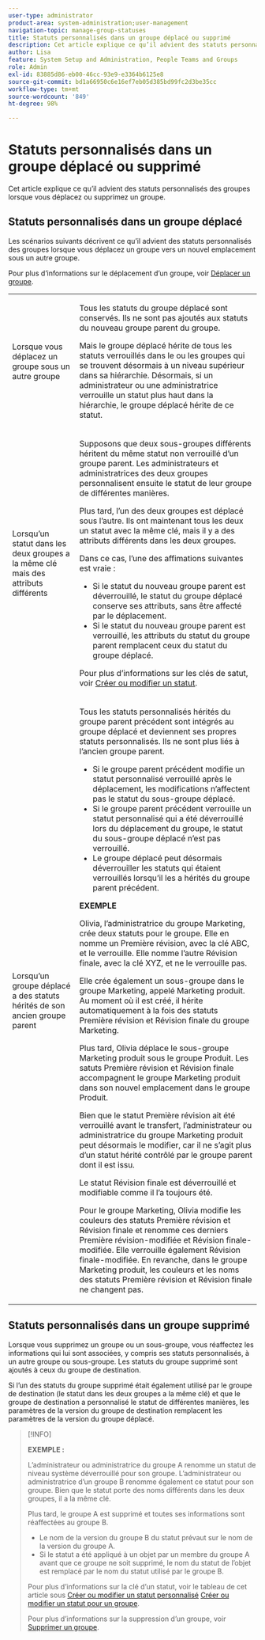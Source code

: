 ```yaml
---
user-type: administrator
product-area: system-administration;user-management
navigation-topic: manage-group-statuses
title: Statuts personnalisés dans un groupe déplacé ou supprimé
description: Cet article explique ce qu’il advient des statuts personnalisés des groupes lorsque vous déplacez ou supprimez un groupe.
author: Lisa
feature: System Setup and Administration, People Teams and Groups
role: Admin
exl-id: 83885d86-eb00-46cc-93e9-e3364b6125e8
source-git-commit: bd1a66950c6e16ef7eb05d385bd99fc2d3be35cc
workflow-type: tm+mt
source-wordcount: '849'
ht-degree: 98%

---
```


# Statuts personnalisés dans un groupe déplacé ou supprimé

Cet article explique ce qu’il advient des statuts personnalisés des groupes lorsque vous déplacez ou supprimez un groupe.

## Statuts personnalisés dans un groupe déplacé

Les scénarios suivants décrivent ce qu’il advient des statuts personnalisés des groupes lorsque vous déplacez un groupe vers un nouvel emplacement sous un autre groupe.

Pour plus d’informations sur le déplacement d’un groupe, voir [Déplacer un groupe](../../../administration-and-setup/manage-groups/create-and-manage-groups/move-a-group.md).

<table style="table-layout:auto"> 
 <col> 
 </col> 
 <col> 
 </col> 
 <tbody> 
  <tr> 
   <td role="rowheader">Lorsque vous déplacez un groupe sous un autre groupe </td> 
   <td> <p>Tous les statuts du groupe déplacé sont conservés. Ils ne sont pas ajoutés aux statuts du nouveau groupe parent du groupe.</p> <p>Mais le groupe déplacé hérite de tous les statuts verrouillés dans le ou les groupes qui se trouvent désormais à un niveau supérieur dans sa hiérarchie. Désormais, si un administrateur ou une administratrice verrouille un statut plus haut dans la hiérarchie, le groupe déplacé hérite de ce statut.</p> </td> 
  </tr> 
  <tr> 
   <td role="rowheader">Lorsqu’un statut dans les deux groupes a la même clé mais des attributs différents</td> 
   <td> <p>Supposons que deux sous-groupes différents héritent du même statut non verrouillé d’un groupe parent. Les administrateurs et administratrices des deux groupes personnalisent ensuite le statut de leur groupe de différentes manières.</p> <p>Plus tard, l’un des deux groupes est déplacé sous l’autre. Ils ont maintenant tous les deux un statut avec la même clé, mais il y a des attributs différents dans les deux groupes.</p> <p>Dans ce cas, l’une des affimations suivantes est vraie :</p> 
    <ul> 
     <li>Si le statut du nouveau groupe parent est déverrouillé, le statut du groupe déplacé conserve ses attributs, sans être affecté par le déplacement.</li> 
     <li>Si le statut du nouveau groupe parent est verrouillé, les attributs du statut du groupe parent remplacent ceux du statut du groupe déplacé.</li> 
    </ul> <p>Pour plus d’informations sur les clés de satut, voir <a href="../../../administration-and-setup/customize-workfront/creating-custom-status-and-priority-labels/create-or-edit-a-status.md" class="MCXref xref">Créer ou modifier un statut</a>.</p> </td> 
  </tr> 
  <tr> 
   <td>Lorsqu’un groupe déplacé a des statuts hérités de son ancien groupe parent </td> 
   <td> <p>Tous les statuts personnalisés hérités du groupe parent précédent sont intégrés au groupe déplacé et deviennent ses propres statuts personnalisés. Ils ne sont plus liés à l’ancien groupe parent.</p> 
    <ul> 
     <li>Si le groupe parent précédent modifie un statut personnalisé verrouillé après le déplacement, les modifications n’affectent pas le statut du sous-groupe déplacé.</li> 
     <li>Si le groupe parent précédent verrouille un statut personnalisé qui a été déverrouillé lors du déplacement du groupe, le statut du sous-groupe déplacé n’est pas verrouillé.</li> 
     <li>Le groupe déplacé peut désormais déverrouiller les statuts qui étaient verrouillés lorsqu’il les a hérités du groupe parent précédent.</li> 
    </ul> 
     <p><b>EXEMPLE</b><p> 
     <p>Olivia, l’administratrice du groupe Marketing, crée deux statuts pour le groupe. Elle en nomme un Première révision, avec la clé ABC, et le verrouille. Elle nomme l’autre Révision finale, avec la clé XYZ, et ne le verrouille pas.</p> 
     <p>Elle crée également un sous-groupe dans le groupe Marketing, appelé Marketing produit. Au moment où il est créé, il hérite automatiquement à la fois des statuts Première révision et Révision finale du groupe Marketing.</p> 
     <p>Plus tard, Olivia déplace le sous-groupe Marketing produit sous le groupe Produit. Les satuts Première révision et Révision finale accompagnent le groupe Marketing produit dans son nouvel emplacement dans le groupe Produit.</p> 
     <p>Bien que le statut Première révision ait été verrouillé avant le transfert, l’administrateur ou administratrice du groupe Marketing produit peut désormais le modifier, car il ne s’agit plus d’un statut hérité contrôlé par le groupe parent dont il est issu.</p> 
     <p>Le statut Révision finale est déverrouillé et modifiable comme il l’a toujours été.</p> 
     <p>Pour le groupe Marketing, Olivia modifie les couleurs des statuts Première révision et Révision finale et renomme ces derniers Première révision-modifiée et Révision finale-modifiée. Elle verrouille également Révision finale-modifiée. En revanche, dans le groupe Marketing produit, les couleurs et les noms des statuts Première révision et Révision finale ne changent pas.</p> 
    </div> </td> 
  </tr> 
 </tbody> 
</table>

## Statuts personnalisés dans un groupe supprimé

Lorsque vous supprimez un groupe ou un sous-groupe, vous réaffectez les informations qui lui sont associées, y compris ses statuts personnalisés, à un autre groupe ou sous-groupe. Les statuts du groupe supprimé sont ajoutés à ceux du groupe de destination.

Si l’un des statuts du groupe supprimé était également utilisé par le groupe de destination (le statut dans les deux groupes a la même clé) et que le groupe de destination a personnalisé le statut de différentes manières, les paramètres de la version du groupe de destination remplacent les paramètres de la version du groupe déplacé.

>[!INFO]
>
>**EXEMPLE :**
>
>L’administrateur ou administratrice du groupe A renomme un statut de niveau système déverrouillé pour son groupe. L’administrateur ou administratrice d’un groupe B renomme également ce statut pour son groupe. Bien que le statut porte des noms différents dans les deux groupes, il a la même clé.
>
>Plus tard, le groupe A est supprimé et toutes ses informations sont réaffectées au groupe B.
>
>* Le nom de la version du groupe B du statut prévaut sur le nom de la version du groupe A.
>* Si le statut a été appliqué à un objet par un membre du groupe A avant que ce groupe ne soit supprimé, le nom du statut de l’objet est remplacé par le nom du statut utilisé par le groupe B.
>
>Pour plus d’informations sur la clé d’un statut, voir le tableau de cet article sous [Créer ou modifier un statut personnalisé](../../../administration-and-setup/customize-workfront/creating-custom-status-and-priority-labels/create-or-edit-a-status.md#create) [Créer ou modifier un statut pour un groupe](../../../administration-and-setup/manage-groups/manage-group-statuses/create-or-edit-a-group-status.md#create).
>
>Pour plus d’informations sur la suppression d’un groupe, voir [Supprimer un groupe](../../../administration-and-setup/manage-groups/create-and-manage-groups/delete-a-group.md).
